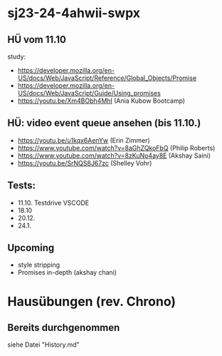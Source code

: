 # sj23-24-4ahwii-swpx

## HÜ vom 11.10

study:

-   https://developer.mozilla.org/en-US/docs/Web/JavaScript/Reference/Global_Objects/Promise
-   https://developer.mozilla.org/en-US/docs/Web/JavaScript/Guide/Using_promises
-   https://youtu.be/Xm4BObh4MhI (Ania Kubow Bootcamp)

## HÜ: video event queue ansehen (bis 11.10.)

-   https://youtu.be/u1kqx6AenYw (Erin Zimmer)
-   https://www.youtube.com/watch?v=8aGhZQkoFbQ (Philip Roberts)
-   https://www.youtube.com/watch?v=8zKuNo4ay8E (Akshay Saini)
-   https://youtu.be/SrNQS8J67zc (Shelley Vohr)

## Tests:

-   11.10. Testdrive VSCODE
-   18.10
-   20.12.
-   24.1.

## Upcoming

-   style stripping
-   Promises in-depth (akshay chani)

# Hausübungen (rev. Chrono)

## Bereits durchgenommen

siehe Datei "History.md"
